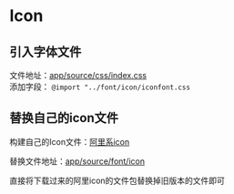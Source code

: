 # Icon
## 引入字体文件
文件地址：[app/source/css/index.css](/app/source/css/index.css) <br />
添加字段： `@import "../font/icon/iconfont.css`

## 替换自己的icon文件
构建自己的Icon文件：[阿里系icon](http://www.iconfont.cn/)

替换文件地址：[app/source/font/icon](/app/source/font/icon)

直接将下载过来的阿里icon的文件包替换掉旧版本的文件即可


